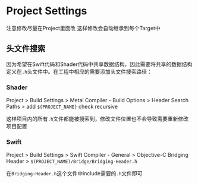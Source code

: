 # Project Settings

注意修改尽量在Project里面改 这样修改会自动继承到每个Target中

## 头文件搜索

因为希望在Swift代码和Shader代码中共享数据结构，因此需要将共享的数据结构定义在`.h`头文件中。在工程中相应的需要添加头文件搜索路径：

### Shader

Project > Build Settings > Metal Compiler - Build Options > Header Search Paths > add `${PROJECT_NAME}` check recursive

这样项目内的所有`.h`文件都能被搜索到，修改文件位置也不会导致需要重新修改项目配置

### Swift

Project > Build Settings > Swift Compiler - General > Objective-C Bridging Header > `$(PROJECT_NAME)/Bridge/Bridging-Header.h`

在`Bridging-Header.h`这个文件中include需要的`.h`文件即可
